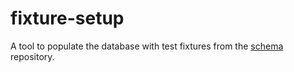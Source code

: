 fixture-setup
=============

A tool to populate the database with test fixtures from the [schema] repository.

[schema]: https://github.com/forte-music/schema

